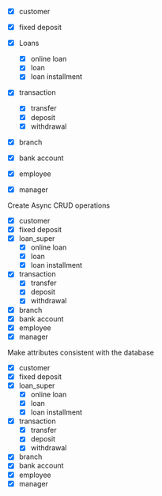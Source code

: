 -   [x] customer
-   [x] fixed deposit
-   [x] Loans
    -   [x] online loan
    -   [x] loan
    -   [x] loan installment
-   [x] transaction
    -   [x] transfer
    -   [x] deposit
    -   [x] withdrawal
-   [x] branch
-   [x] bank account
-   [x] employee
-   [x] manager


Create Async CRUD operations
-   [x] customer
-   [x] fixed deposit
-   [x] loan_super
    -   [x] online loan
    -   [x] loan
    -   [x] loan installment
-   [x] transaction
    -   [x] transfer
    -   [x] deposit
    -   [x] withdrawal
-   [x] branch
-   [x] bank account
-   [x] employee
-   [x] manager

Make attributes consistent with the database
-   [x] customer
-   [x] fixed deposit
-   [x] loan_super
    -   [x] online loan
    -   [x] loan
    -   [x] loan installment
-   [x] transaction
    -   [x] transfer
    -   [x] deposit
    -   [x] withdrawal
-   [x] branch
-   [x] bank account
-   [x] employee
-   [x] manager